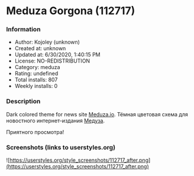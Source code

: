 # Meduza Gorgona (112717)

### Information
- Author: Kojoley (unknown)
- Created at: unknown
- Updated at: 6/30/2020, 1:40:15 PM
- License: NO-REDISTRIBUTION
- Category: meduza
- Rating: undefined
- Total installs: 807
- Weekly installs: 0


### Description
Dark colored theme for news site <a href="http://meduza.io">Meduza.io</a>.
Тёмная цветовая схема для новостного интернет-издания <a href="http://meduza.io">Медуза</a>.

Приятного просмотра!


### Screenshots (links to userstyles.org)
![https://userstyles.org/style_screenshots/112717_after.png](https://userstyles.org/style_screenshots/112717_after.png)


